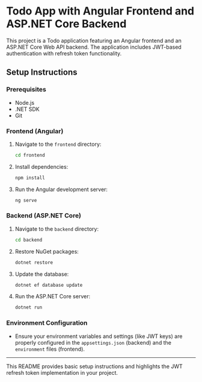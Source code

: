 # Todo App with Angular Frontend and ASP.NET Core Backend

This project is a Todo application featuring an Angular frontend and an ASP.NET Core Web API backend. The application includes JWT-based authentication with refresh token functionality.

## Setup Instructions

### Prerequisites

- Node.js
- .NET SDK
- Git

### Frontend (Angular)

1. Navigate to the `frontend` directory:
   ```bash
   cd frontend
   ```

2. Install dependencies:
   ```bash
   npm install
   ```

3. Run the Angular development server:
   ```bash
   ng serve
   ```

### Backend (ASP.NET Core)

1. Navigate to the `backend` directory:
   ```bash
   cd backend
   ```

2. Restore NuGet packages:
   ```bash
   dotnet restore
   ```

3. Update the database:
   ```bash
   dotnet ef database update
   ```

4. Run the ASP.NET Core server:
   ```bash
   dotnet run
   ```

### Environment Configuration

- Ensure your environment variables and settings (like JWT keys) are properly configured in the `appsettings.json` (backend) and the `environment` files (frontend).

---

This README provides basic setup instructions and highlights the JWT refresh token implementation in your project.
